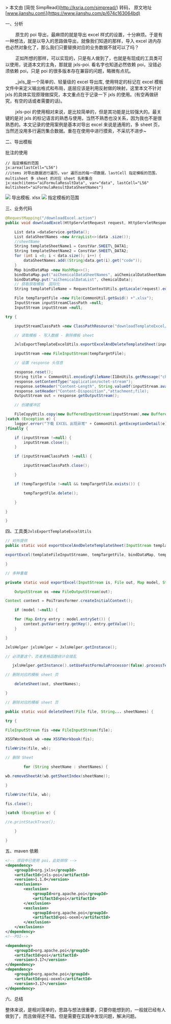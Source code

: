 \> 本文由 \[简悦 SimpRead\](http://ksria.com/simpread/) 转码， 原文地址 \[www.jianshu.com\](https://www.jianshu.com/p/674c163064bd)

一、分析

        原生的 poi 导出，最麻烦的就是导出 excel 样式的设置，十分麻烦。于是有一种想法，就是以导入的思路做导出，就像我们知道的那样，导入 excel 进内存也必然对象化了，那么我们只要替换对应的业务数据不就可以了吗？

        正如所想的那样，可以实现的，只是有人做到了，也就是有现成的工具类可以使用，说道本文的主角，那就是 jxls-poi. 看名字也知道必然依赖 poi，没错必须依赖 poi，只是 poi 的很多版本存在兼容的问题，略微有点坑。

        _jxls_是一个简单的、轻量级的 excel 导出库, 使用特定的标记在 excel 模板文件中来定义输出格式和布局，底层应该是利用反射做的映射，这里本文不针对 jxls 的具体实现原理做探究，本文重点在于记录一下 jxls 的使用。(有空再做研究，有空的话或者需要的话)。

        jxls-poi 的使用相对来说，是比较简单的，但是其功能是比较强大的。最关键的是对 jxls 的标记语言的熟悉与使用，当然不熟悉也没关系，因为我也不是很熟悉的。本文记录的使用案例是基本对导出 excel 来说是通用的，多 sheet 页，当然还没用多行遍历集合数据。重在在使用中进行摸索，不采坑不进步~

二、导出模板

批注的使用
```properties
// 指定模板的范围
jx:area(lastCell="L56") 
//items 对导出数据进行遍历，var 遍历出的每一项数据，lastCell 指定模板的范围，multisheet 多 sheet 的对应 sheet 名称集合
jx:each(items="aiFormulaResultData", var="data", lastCell="L56" multisheet="aiFormulaResultDataSheetNames")
```

![](http://upload-images.jianshu.io/upload_images/18372048-f16d921272942166.jpg) 导出模板. xlsx ![](http://upload-images.jianshu.io/upload_images/18372048-a1373a24e715aa1b.jpg) 指定模板的范围

三、业务代码
```java
@RequestMapping("/downloadExcel.action")
public void downloadExcel(HttpServletRequest request, HttpServletResponse response)throws IOException {

    List data =dataService.getData();
    List dataSheetNames =new ArrayList<>(data .size());
    //sheetName
    String templateSheetName1 = ConstVar.SHEET\_DATA1;
    String templateSheetName2 = ConstVar.SHEET\_DATA2;
    for (int i =0; i < data.size(); i++) {
        dataSheetNames.add((String)data.get(i).get("code"));
    }
    Map bindDataMap =new HashMap<>();
    bindDataMap.put("aiChemicalDataSheetNames", aiChemicalDataSheetNames);
    bindDataMap.put("aiChemicalDataList", chemicalData);
    // 获取获取模板  国际化
    String templateFileName = RequestContextUtils.getLocale(request).equals(Locale.SIMPLIFIED\_CHINESE) ? ConstVar.AI_EXCEL_CHINESE_NAME : ConstVar.AI_EXCEL_ENGLISH_NAME;

    File tempTargetFile =new File(CommonUtil.getGuid() +".xlsx");
    InputStream inputStreamClassPath =null;
    InputStream inputStream =null;

try {

    inputStreamClassPath =new ClassPathResource("downloadTemplateExcel/" + templateFileName).getInputStream();

    // 读取模板 - 写入数据 - 删除模板 sheet

    JxlsExportTemplateExcelUtils.exportExcelAndDeleteTemplateSheet(inputStreamClassPath, tempTargetFile, bindDataMap, templateSheetName1, templateSheetName2);

    inputStream =new FileInputStream(tempTargetFile);

    // 设置 response 头信息

    response.reset();
    String title = CommonUtil.encodingFileName(I18nUtils.getMessage("chemical.pdfTitleName"));
    response.setContentType("application/octet-stream");
    response.setHeader("Content-Length", String.valueOf(inputStream.available()));
    response.setHeader("Content-Disposition","attachment;file);
    OutputStream out = response.getOutputStream();

    // 创建缓冲区

    FileCopyUtils.copy(new BufferedInputStream(inputStream),new BufferedOutputStream(out));
}catch (Exception e) {
    logger.error("下载 EXCEL 出现异常" + CommonUtil.getExceptionDetail(e));
}finally {

    if (inputStream !=null) {
        inputStream.close();
    }

    if (inputStreamClassPath !=null) {

        inputStreamClassPath.close();

    }

    if (tempTargetFile !=null && tempTargetFile.exists()) {

        tempTargetFile.delete();

    }

}

}
```
四、工具类`JxlsExportTemplateExcelUtils`

```java
// 对外提供
public static void exportExcelAndDeleteTemplateSheet(InputStream templateFileInputStreamn, File tempTargetFile, Map bindDataMap, String... templateSheetNames)throws FileNotFoundException, IOException {

exportExcel(templateFileInputStreamn, tempTargetFile, bindDataMap, templateSheetNames);

}

// 多种重载

private static void exportExcel(InputStream is, File out, Map model, String... sheetNames)throws IOException {

    OutputStream os =new FileOutputStream(out);

Context context = PoiTransformer.createInitialContext();

	if (model !=null) {

	for (Map.Entry entry : model.entrySet()) {
		context.putVar(entry.getKey(), entry.getValue());
	}

}

JxlsHelper jxlsHelper = JxlsHelper.getInstance();

// 必须要这个，否者表格函数统计会错乱

   jxlsHelper.getInstance().setUseFastFormulaProcessor(false).processTemplate(context, jxlsHelper.createTransformer(is, os));

// 删除对应的模板 sheet 页

    deleteSheet(out, sheetNames);

}

// 删除对应的模板 sheet 页

public static void deleteSheet(File file, String... sheetNames) {

try {

FileInputStream fis =new FileInputStream(file);

XSSFWorkbook wb =new XSSFWorkbook(fis);

fileWrite(file, wb);

// 删除 Sheet

        for (String sheetName : sheetNames) {

wb.removeSheetAt(wb.getSheetIndex(sheetName));

}

fileWrite(file, wb);

fis.close();

}catch (Exception e) {

//e.printStackTrace();

    }

}
```
五、maven 依赖
```xml
<!-- 项目中已使用 poi，此处排除 -->
<dependency>
    <groupId>org.jxls</groupId>
    <artifactId>jxls-poi</artifactId>
    <version>1.1.0</version>
    <exclusions>
        <exclusion>
            <groupId>org.apache.poi</groupId>
            <artifactId>poi</artifactId>
        </exclusion>
        <exclusion>
            <groupId>org.apache.poi</groupId>
            <artifactId>poi-ooxml</artifactId>
        </exclusion>
    </exclusions>
</dependency>
<!--POI-->

<dependency>
    <groupId>org.apache.poi</groupId>
    <artifactId>poi</artifactId>
    <version>3.17</version>
</dependency>
<dependency>
    <groupId>org.apache.poi</groupId>
    <artifactId>poi-ooxml</artifactId>
    <version>3.17</version>
</dependency>
```
六、总结

整体来说，是相对简单的，思路与想法很重要，只要你能想到的，一般就已经有人做到了，而且做得还不错。但是需要在实践中发现问题，解决问题。